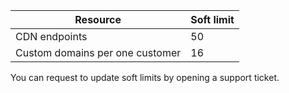 
| Resource	| Soft limit 
--- | ---
| CDN endpoints | 50
| Custom domains per one customer| 16

You can request to update soft limits by opening a support ticket.